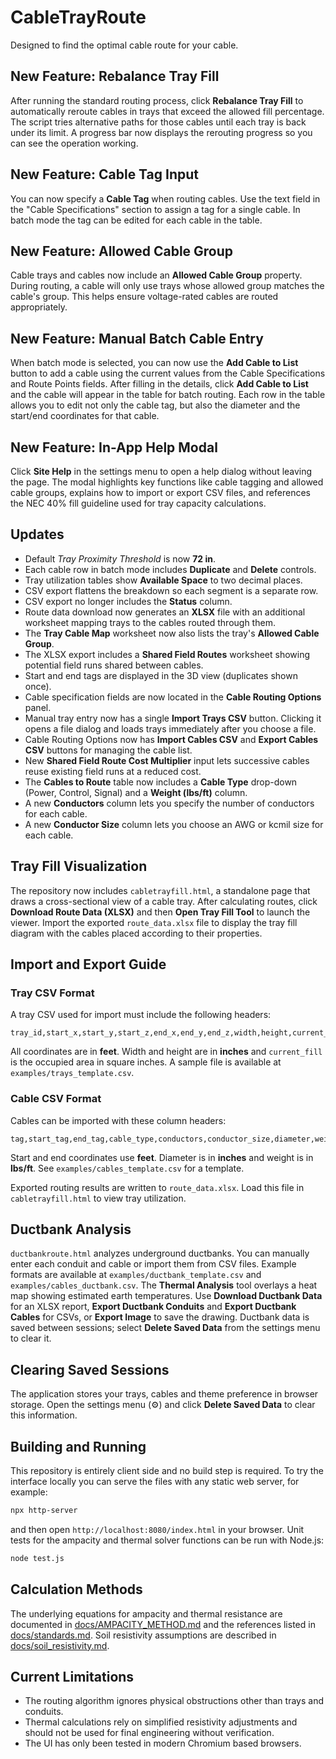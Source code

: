 # CableTrayRoute
Designed to find the optimal cable route for your cable.

## New Feature: Rebalance Tray Fill

After running the standard routing process, click **Rebalance Tray Fill** to
automatically reroute cables in trays that exceed the allowed fill percentage.
The script tries alternative paths for those cables until each tray is back
under its limit. A progress bar now displays the rerouting progress so you can
see the operation working.

## New Feature: Cable Tag Input

You can now specify a **Cable Tag** when routing cables. Use the text field in the
"Cable Specifications" section to assign a tag for a single cable. In batch mode
the tag can be edited for each cable in the table.

## New Feature: Allowed Cable Group

Cable trays and cables now include an **Allowed Cable Group** property. During routing, a cable will only use trays whose allowed group matches the cable's group. This helps ensure voltage-rated cables are routed appropriately.

## New Feature: Manual Batch Cable Entry

When batch mode is selected, you can now use the **Add Cable to List** button to
add a cable using the current values from the Cable Specifications and Route
Points fields. After filling in the details, click **Add Cable to List** and the
cable will appear in the table for batch routing. Each row in the table allows
you to edit not only the cable tag, but also the diameter and the start/end
coordinates for that cable.

## New Feature: In-App Help Modal

Click **Site Help** in the settings menu to open a help dialog without leaving
the page. The modal highlights key functions like cable tagging and allowed
cable groups, explains how to import or export CSV files, and references the
NEC 40% fill guideline used for tray capacity calculations.

## Updates

- Default *Tray Proximity Threshold* is now **72 in**.
- Each cable row in batch mode includes **Duplicate** and **Delete** controls.
- Tray utilization tables show **Available Space** to two decimal places.
- CSV export flattens the breakdown so each segment is a separate row.
- CSV export no longer includes the **Status** column.
- Route data download now generates an **XLSX** file with an additional
  worksheet mapping trays to the cables routed through them.
- The **Tray Cable Map** worksheet now also lists the tray's **Allowed Cable Group**.
- The XLSX export includes a **Shared Field Routes** worksheet showing
  potential field runs shared between cables.
- Start and end tags are displayed in the 3D view (duplicates shown once).
- Cable specification fields are now located in the **Cable Routing Options** panel.
- Manual tray entry now has a single **Import Trays CSV** button. Clicking it opens a file dialog and loads trays immediately after you choose a file.
- Cable Routing Options now has **Import Cables CSV** and **Export Cables CSV** buttons for managing the cable list.
- New **Shared Field Route Cost Multiplier** input lets successive cables reuse existing field runs at a reduced cost.
- The **Cables to Route** table now includes a **Cable Type** drop-down (Power, Control, Signal) and a **Weight (lbs/ft)** column.
- A new **Conductors** column lets you specify the number of conductors for each cable.
- A new **Conductor Size** column lets you choose an AWG or kcmil size for each cable.

## Tray Fill Visualization

The repository now includes `cabletrayfill.html`, a standalone page that draws
a cross-sectional view of a cable tray. After calculating routes, click
**Download Route Data (XLSX)** and then **Open Tray Fill Tool** to launch the
viewer. Import the exported `route_data.xlsx` file to display the tray fill
diagram with the cables placed according to their properties.

## Import and Export Guide

### Tray CSV Format
A tray CSV used for import must include the following headers:

```
tray_id,start_x,start_y,start_z,end_x,end_y,end_z,width,height,current_fill,allowed_cable_group
```

All coordinates are in **feet**. Width and height are in **inches** and `current_fill` is the occupied area in square inches. A sample file is available at `examples/trays_template.csv`.

### Cable CSV Format
Cables can be imported with these column headers:

```
tag,start_tag,end_tag,cable_type,conductors,conductor_size,diameter,weight,allowed_cable_group,start_x,start_y,start_z,end_x,end_y,end_z
```

Start and end coordinates use **feet**. Diameter is in **inches** and weight is in **lbs/ft**. See `examples/cables_template.csv` for a template.

Exported routing results are written to `route_data.xlsx`. Load this file in `cabletrayfill.html` to view tray utilization.

## Ductbank Analysis

`ductbankroute.html` analyzes underground ductbanks. You can manually enter each conduit and cable or import them from CSV files. Example formats are available at `examples/ductbank_template.csv` and `examples/cables_ductbank.csv`. The **Thermal Analysis** tool overlays a heat map showing estimated earth temperatures. Use **Download Ductbank Data** for an XLSX report, **Export Ductbank Conduits** and **Export Ductbank Cables** for CSVs, or **Export Image** to save the drawing. Ductbank data is saved between sessions; select **Delete Saved Data** from the settings menu to clear it.

## Clearing Saved Sessions
The application stores your trays, cables and theme preference in browser storage. Open the settings menu (⚙) and click **Delete Saved Data** to clear this information.

## Building and Running

This repository is entirely client side and no build step is required. To try the interface locally you can serve the files with any static web server, for example:

```bash
npx http-server
```

and then open `http://localhost:8080/index.html` in your browser. Unit tests for the ampacity and thermal solver functions can be run with Node.js:

```bash
node test.js
```

## Calculation Methods

The underlying equations for ampacity and thermal resistance are documented in [docs/AMPACITY_METHOD.md](docs/AMPACITY_METHOD.md) and the references listed in [docs/standards.md](docs/standards.md). Soil resistivity assumptions are described in [docs/soil_resistivity.md](docs/soil_resistivity.md).

## Current Limitations

- The routing algorithm ignores physical obstructions other than trays and conduits.
- Thermal calculations rely on simplified resistivity adjustments and should not be used for final engineering without verification.
- The UI has only been tested in modern Chromium based browsers.
